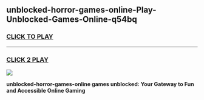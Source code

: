 
## unblocked-horror-games-online-Play-Unblocked-Games-Online-q54bq
<h3>
<a href="https://premium76.site?title=unblocked-horror-games-online&ref=25A">CLICK TO PLAY</a></h3>
<hr>

<h3>
<a href="https://premium76.site?title=unblocked-horror-games-online&ref=25A">CLICK 2 PLAY</a>
  
</h3>

<a href="https://premium76.site?title=unblocked-horror-games-online&ref=25A"><img src="https://clearcache.store/games.png"></a>


**unblocked-horror-games-online games unblocked: Your Gateway to Fun and Accessible Online Gaming**
